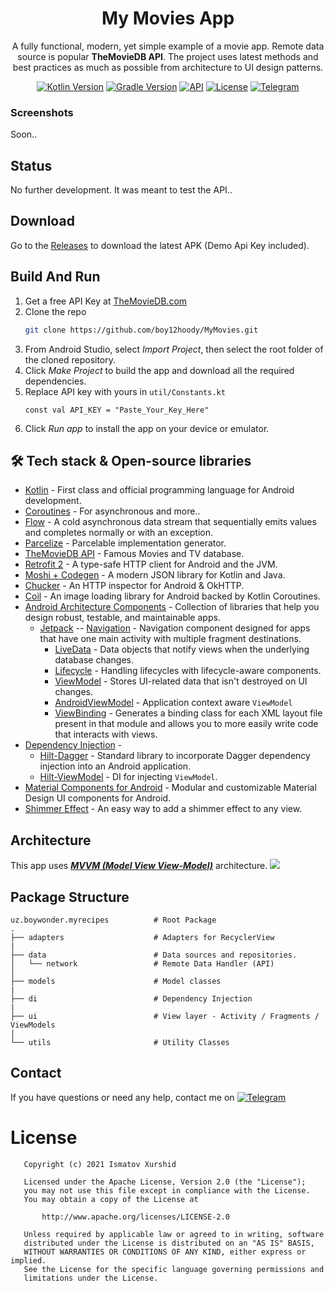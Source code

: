<h1 align="center">My Movies App</h1>
<p align="center">
A fully functional, modern, yet simple example of a movie app. 
Remote data source is popular <b>TheMovieDB API</b>.
The project uses latest methods and best practices as much as possible from architecture to UI design patterns.
</p>

<p align="center">
  <a href="https://kotlinlang.org/docs/releases.html#release-details"><img alt="Kotlin Version" src="https://img.shields.io/badge/Kotlin-1.5.+-green.svg?style=flat&logo=kotlin"/></a>
  <a href="https://developer.android.com/studio/releases/gradle-plugin#7-0-1"><img alt="Gradle Version" src="https://img.shields.io/badge/Gradle-7.0.1-yellowgreen.svg?style=flat&logo=gradle"/></a>
  <a href="https://android-arsenal.com/api?level=24"><img alt="API" src="https://img.shields.io/badge/API-24%2B-brightgreen.svg?style=flat"/></a>
  <a href="https://github.com/boy12hoody/MyMovies/blob/main/LICENSE"><img alt="License" src="https://img.shields.io/github/license/boy12hoody/MyRecipes?style=flat"></a>
  <a href="https://t.me/boywonder"><img alt="Telegram" src="https://img.shields.io/badge/Telegram-@BoyWonder-blue.svg?style=flat&logo=telegram"/></a>
</p>

### Screenshots
Soon..

## Status
No further development. It was meant to test the API..

## Download
Go to the [Releases](https://github.com/boy12hoody/MyMovies/releases) to download the latest APK (Demo Api Key included).

## Build And Run

1. Get a free API Key at [TheMovieDB.com](https://developers.themoviedb.org)
2. Clone the repo
   ```sh
   git clone https://github.com/boy12hoody/MyMovies.git
   ```
3. From Android Studio, select *Import Project*, then select the root folder of the cloned repository.
4. Click *Make Project* to build the app and download all the required dependencies.
5. Replace API key with yours in `util/Constants.kt`
   ```JS
   const val API_KEY = "Paste_Your_Key_Here"
   ```
6. Click *Run app* to install the app on your device or emulator.


## 🛠 Tech stack & Open-source libraries
- [Kotlin](https://kotlinlang.org/) - First class and official programming language for Android development.
- [Coroutines](https://kotlinlang.org/docs/reference/coroutines-overview.html) - For asynchronous and more..
- [Flow](https://kotlin.github.io/kotlinx.coroutines/kotlinx-coroutines-core/kotlinx.coroutines.flow/-flow/) - A cold asynchronous data stream that sequentially emits values and completes normally or with an exception.
- [Parcelize](https://developer.android.com/kotlin/parcelize) - Parcelable implementation generator.
- [TheMovieDB API](https://developers.themoviedb.org) - Famous Movies and TV database.
- [Retrofit 2](https://github.com/square/retrofit) - A type-safe HTTP client for Android and the JVM.
- [Moshi + Codegen](https://github.com/square/moshi) - A modern JSON library for Kotlin and Java.
- [Chucker](https://github.com/ChuckerTeam/chucker) - An HTTP inspector for Android & OkHTTP.
- [Coil](https://github.com/coil-kt/coil) - An image loading library for Android backed by Kotlin Coroutines.
- [Android Architecture Components](https://developer.android.com/topic/libraries/architecture) - Collection of libraries that help you design robust, testable, and maintainable apps.
    - [Jetpack](https://developer.android.com/jetpack) -- [Navigation](https://developer.android.com/guide/navigation) - Navigation component designed for apps that have one main activity with multiple fragment destinations.
        - [LiveData](https://developer.android.com/topic/libraries/architecture/livedata) - Data objects that notify views when the underlying database changes.
        - [Lifecycle](https://developer.android.com/topic/libraries/architecture/lifecycle) - Handling lifecycles with lifecycle-aware components.
        - [ViewModel](https://developer.android.com/topic/libraries/architecture/viewmodel) - Stores UI-related data that isn't destroyed on UI changes.
        - [AndroidViewModel](https://developer.android.com/reference/kotlin/androidx/lifecycle/AndroidViewModel) - Application context aware `ViewModel`
        - [ViewBinding](https://developer.android.com/topic/libraries/view-binding) - Generates a binding class for each XML layout file present in that module and allows you to more easily write code that interacts with views.
- [Dependency Injection](https://developer.android.com/training/dependency-injection) -
    - [Hilt-Dagger](https://dagger.dev/hilt/) - Standard library to incorporate Dagger dependency injection into an Android application.
    - [Hilt-ViewModel](https://developer.android.com/training/dependency-injection/hilt-jetpack) - DI for injecting `ViewModel`.
- [Material Components for Android](https://material.io/develop/android/docs/getting-started/) - Modular and customizable Material Design UI components for Android.
- [Shimmer Effect](https://facebook.github.io/shimmer-android/) - An easy way to add a shimmer effect to any view.

## Architecture
This app uses [***MVVM (Model View View-Model)***](https://developer.android.com/jetpack/docs/guide#recommended-app-arch) architecture.
![](https://user-images.githubusercontent.com/70273198/128603663-0c51a103-296e-433f-9da0-6a013b82a969.png)

## Package Structure

    uz.boywonder.myrecipes          # Root Package
    .
    ├── adapters                    # Adapters for RecyclerView
    |
    ├── data                        # Data sources and repositories.
    │   └── network                 # Remote Data Handler (API)
    │
    ├── models                      # Model classes
    |
    ├── di                          # Dependency Injection
    |
    ├── ui                          # View layer - Activity / Fragments / ViewModels
    │
    └── utils                       # Utility Classes

## Contact
If you have questions or need any help, contact me on
[![Telegram](https://img.shields.io/badge/Telegram-@BoyWonder-blue.svg?style=flat&logo=telegram)](https://t.me/boywonder)

# License
```
   Copyright (c) 2021 Ismatov Xurshid
   
   Licensed under the Apache License, Version 2.0 (the "License");
   you may not use this file except in compliance with the License.
   You may obtain a copy of the License at

       http://www.apache.org/licenses/LICENSE-2.0

   Unless required by applicable law or agreed to in writing, software
   distributed under the License is distributed on an "AS IS" BASIS,
   WITHOUT WARRANTIES OR CONDITIONS OF ANY KIND, either express or implied.
   See the License for the specific language governing permissions and
   limitations under the License.
```
